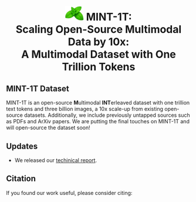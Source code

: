 <h1 align="center">
  <img src="mint-logo.png" width=50px> MINT-1T:<br>Scaling Open-Source Multimodal Data by 10x:<br> A Multimodal Dataset with One Trillion Tokens
</h1>

## MINT-1T Dataset
MINT-1T is an open-source **M**ultimodal **INT**erleaved dataset with one trillion text tokens and three billion images, a 10x scale-up from existing open-source datasets. Additionally, we include previously untapped sources such as PDFs and ArXiv papers. We are putting the final touches on MINT-1T and will open-source the dataset soon!

## Updates
- We released our [techinical report]().

## Citation

If you found our work useful, please consider citing:
```
```
